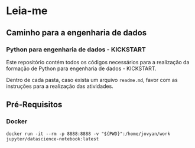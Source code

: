 # Leia-me

## Caminho para a engenharia de dados

### Python para engenharia de dados - KICKSTART

Este repositório contém todos os códigos necessários para a realização da formação de Python para engenharia de dados - KICKSTART.

Dentro de cada pasta, caso exista um arquivo `readme.md`, favor com as instruções para a realização das atividades.

## Pré-Requisitos

### Docker

```
docker run -it --rm -p 8888:8888 -v "${PWD}":/home/jovyan/work jupyter/datascience-notebook:latest
```
